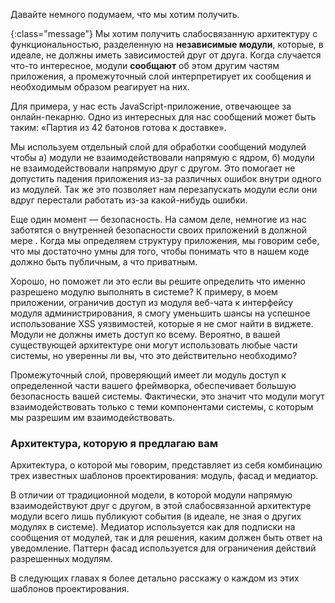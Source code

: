 <!-- ### Мозговой штурм -->

Давайте немного подумаем, что мы хотим получить.

{:class="message"}
Мы хотим получить слабосвязанную архитектуру с функциональностью, разделенную
на **независимые модули**, которые, в идеале, не должны иметь зависимостей друг
от друга. Когда случается что-то интересное, модули **сообщают** об этом другим
частям приложения, а промежуточный слой интерпретирует их сообщения и необходимым
образом реагирует на них.

Для примера, у нас есть JavaScript-приложение, отвечающее за онлайн-пекарню.
Одно из интересных для нас сообщений может быть таким: «Партия из 42 батонов
готова к доставке».

Мы используем отдельный слой для обработки сообщений модулей чтобы а) модули
не взаимодействовали напрямую с ядром, б) модули не взаимодействовали напрямую
друг с другом. Это помогает не допустить падения приложения из-за различных
ошибок внутри одного из модулей. Так же это позволяет нам перезапускать модули
если они вдруг перестали работать из-за какой-нибудь ошибки.

Еще один момент — безопасность. На самом деле, немногие из нас  заботятся
о внутренней безопасности своих приложений в должной мере . Когда мы определяем
структуру приложения, мы говорим себе, что мы достаточно умны для того, чтобы
понимать что в нашем коде должно быть публичным, а что приватным.

Хорошо, но поможет ли это если вы решите определить что именно разрешено
модулю выполнять в системе? К примеру, в моем приложении, ограничив доступ из
модуля веб-чата к интерфейсу модуля администрирования, я смогу уменьшить шансы
на успешное использование XSS уязвимостей, которые я не смог найти в виджете.
Модули не должны иметь доступ ко всему. Вероятно, в вашей существующей
архитектуре они могут использовать любые части системы, но уверенны ли вы, что
это действительно необходимо?

Промежуточный слой, проверяющий имеет ли модуль доступ к определенной части
вашего фреймворка, обеспечивает большую безопасность вашей системы. Фактически,
это значит что модули могут взаимодействовать только с теми компонентами 
системы, с которым мы разрешим им взаимодействовать.


### Архитектура, которую я предлагаю вам

Архитектура, о которой мы говорим, представляет из себя комбинацию трех
известных шаблонов проектирования: модуль, фасад и медиатор.

В отличии от традиционной модели, в которой модули напрямую взаимодействуют
друг с другом, в этой слабосвязанной архитектуре модули всего лишь публикуют
события (в идеале, не зная о других модулях в системе). Медиатор используется
как для подписки на сообщения от модулей, так и для решения, каким должен быть
ответ на уведомление. Паттерн фасад используется для ограничения действий
разрешенных модулям.

В следующих главах я более детально расскажу о каждом из этих шаблонов
проектирования.
